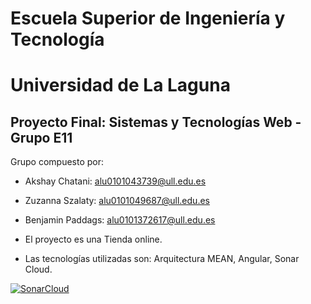 # Escuela Superior de Ingeniería y Tecnología
# Universidad de La Laguna
## Proyecto Final: Sistemas y Tecnologías Web - Grupo E11

Grupo compuesto por:
* Akshay Chatani: alu0101043739@ull.edu.es
* Zuzanna Szalaty: alu0101049687@ull.edu.es
* Benjamin Paddags: alu0101372617@ull.edu.es

* El proyecto es una Tienda online. 
* Las tecnologías utilizadas son: Arquitectura MEAN, Angular, Sonar Cloud.

[![SonarCloud](https://sonarcloud.io/images/project_badges/sonarcloud-white.svg)](https://sonarcloud.io/dashboard?id=SyTW2019_E11)
